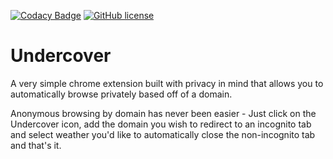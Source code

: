 <!-- @format -->

[![Codacy Badge](https://app.codacy.com/project/badge/Grade/793b9b53cdbf4862b2f8be14ca2d2ef7)](https://www.codacy.com/manual/ian.rogren/undercover-chrome?utm_source=github.com&utm_medium=referral&utm_content=ianrogren/undercover-chrome&utm_campaign=Badge_Grade) [![GitHub license](https://img.shields.io/github/license/Naereen/StrapDown.js.svg)](https://github.com/Naereen/StrapDown.js/blob/master/LICENSE)

# Undercover

A very simple chrome extension built with privacy in mind that allows you to automatically browse privately based off of a domain.

Anonymous browsing by domain has never been easier - Just click on the Undercover icon, add the domain you wish to redirect to an incognito tab and select weather you'd like to automatically close the non-incognito tab and that's it.
